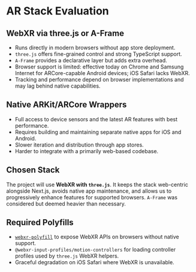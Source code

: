 # AR Stack Evaluation

## WebXR via three.js or A-Frame

- Runs directly in modern browsers without app store deployment.
- `three.js` offers fine-grained control and strong TypeScript support.
- `A-Frame` provides a declarative layer but adds extra overhead.
- Browser support is limited: effective today on Chrome and Samsung Internet for ARCore-capable Android devices; iOS Safari lacks WebXR.
- Tracking and performance depend on browser implementations and may lag behind native capabilities.

## Native ARKit/ARCore Wrappers

- Full access to device sensors and the latest AR features with best performance.
- Requires building and maintaining separate native apps for iOS and Android.
- Slower iteration and distribution through app stores.
- Harder to integrate with a primarily web-based codebase.

## Chosen Stack

The project will use **WebXR with `three.js`**. It keeps the stack web-centric alongside Next.js, avoids native app maintenance, and allows us to progressively enhance features for supported browsers. `A-Frame` was considered but deemed heavier than necessary.

## Required Polyfills

- [`webxr-polyfill`](https://github.com/immersive-web/webxr-polyfill) to expose WebXR APIs on browsers without native support.
- `@webxr-input-profiles/motion-controllers` for loading controller profiles used by `three.js` WebXR helpers.
- Graceful degradation on iOS Safari where WebXR is unavailable.

